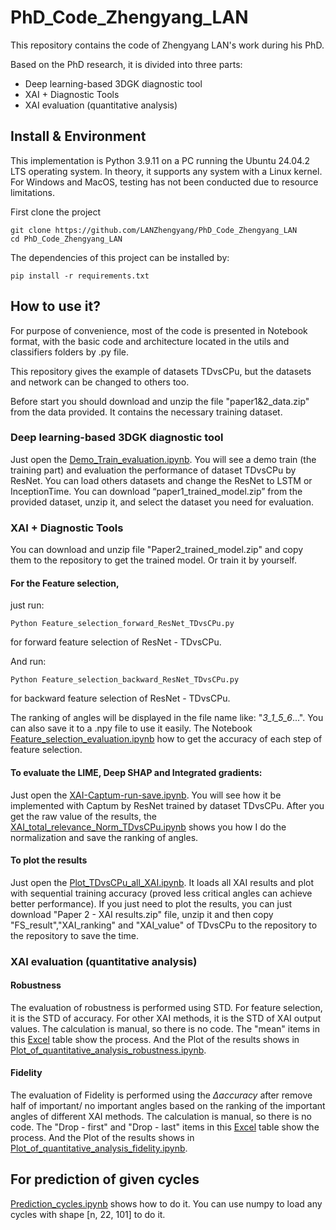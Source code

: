 # PhD_Code_Zhengyang_LAN
This repository contains the code of Zhengyang LAN's work during his PhD.

Based on the PhD research, it is divided into three parts:
- Deep learning-based 3DGK diagnostic tool
- XAI + Diagnostic Tools
- XAI evaluation (quantitative analysis)

## Install & Environment

This implementation is Python 3.9.11 on a PC running the Ubuntu 24.04.2 LTS operating system. In theory, it supports any system with a Linux kernel. For Windows and MacOS, testing has not been conducted due to resource limitations.

First clone the project
```
git clone https://github.com/LANZhengyang/PhD_Code_Zhengyang_LAN
cd PhD_Code_Zhengyang_LAN
```
The dependencies of this project can be installed by:

```
pip install -r requirements.txt
```

## How to use it?

For purpose of convenience, most of the code is presented in Notebook format, with the basic code and architecture located in the utils and classifiers folders by .py file. 

This repository gives the example of datasets TDvsCPu, but the datasets and network can be changed to others too.

Before start you should download and unzip the file "paper1&2_data.zip" from the data provided. It contains the necessary training dataset.

### Deep learning-based 3DGK diagnostic tool

Just open the [Demo_Train_evaluation.ipynb](https://github.com/LANZhengyang/PhD_Code_Zhengyang_LAN/blob/main/Demo_Train_evaluation.ipynb). You will see a demo train (the training part) and evaluation the performance of dataset TDvsCPu by ResNet. You can load others datasets and change the ResNet to LSTM or InceptionTime. 
You can download “paper1_trained_model.zip” from the provided dataset, unzip it, and select the dataset you need for evaluation.


### XAI + Diagnostic Tools

You can download and unzip file "Paper2_trained_model.zip" and copy them to the repository to get the trained model. Or train it by yourself.

#### For the Feature selection, 
just run:

```
Python Feature_selection_forward_ResNet_TDvsCPu.py
```
for forward feature selection of ResNet - TDvsCPu.

And run:
```
Python Feature_selection_backward_ResNet_TDvsCPu.py
```

for backward feature selection of ResNet - TDvsCPu.

The ranking of angles will be displayed in the file name like: "_3_1_5_6_...". You can also save it to a .npy file to use it easily.
The Notebook [Feature_selection_evaluation.ipynb](https://github.com/LANZhengyang/PhD_Code_Zhengyang_LAN/blob/main/Feature_selection_evaluation.ipynb) how to get the accuracy of each step of feature selection.

#### To evaluate the LIME, Deep SHAP and Integrated gradients:

Just open the [XAI-Captum-run-save.ipynb](https://github.com/LANZhengyang/PhD_Code_Zhengyang_LAN/blob/main/XAI-Captum-run-save.ipynb). You will see how it be implemented with Captum by ResNet trained by dataset TDvsCPu. After you get the raw value of the results, the [XAI_total_relevance_Norm_TDvsCPu.ipynb](https://github.com/LANZhengyang/PhD_Code_Zhengyang_LAN/blob/main/XAI_total_relevance_Norm_TDvsCPu.ipynb) shows you how I do the normalization and save the ranking of angles.


#### To plot the results
Just open the [Plot_TDvsCPu_all_XAI.ipynb](https://github.com/LANZhengyang/PhD_Code_Zhengyang_LAN/blob/main/Plot_TDvsCPu_all_XAI.ipynb). It loads all XAI results and plot with sequential training accuracy (proved less critical angles can achieve better performance). If you just need to plot the results, you can just download "Paper 2 - XAI results.zip" file, unzip it and then copy "FS_result","XAI_ranking" and "XAI_value" of TDvsCPu to the repository to the repository to save the time.
 
### XAI evaluation (quantitative analysis)

#### Robustness
The evaluation of robustness is performed using STD. For feature selection, it is the STD of accuracy. For other XAI methods, it is the STD of XAI output values. The calculation is manual, so there is no code. The "mean" items in this [Excel](https://docs.google.com/spreadsheets/d/1c4OczUgfoRxpkj8lkq6GkfcxPxPB_mrE2O-3hxY_IvA/edit?usp=sharing) table show the process. And the Plot of the results shows in [Plot_of_quantitative_analysis_robustness.ipynb](https://github.com/LANZhengyang/PhD_Code_Zhengyang_LAN/blob/main/Plot_of_quantitative_analysis_robustness.ipynb).


#### Fidelity
The evaluation of Fidelity is performed using the $\Delta accuracy$ after remove half of important/ no important angles based on the ranking of the important angles of different XAI methods. The calculation is manual, so there is no code. The "Drop - first" and "Drop - last" items in this [Excel](https://docs.google.com/spreadsheets/d/1QGWbR75-wQdB0ambuQJdiiRhmNCxH9V6WyqNS4IUEzc/edit?usp=sharing) table show the process. And the Plot of the results shows in [Plot_of_quantitative_analysis_fidelity.ipynb](https://github.com/LANZhengyang/PhD_Code_Zhengyang_LAN/blob/main/Plot_of_quantitative_analysis_fidelity.ipynb).


## For prediction of given cycles

[Prediction_cycles.ipynb](https://github.com/LANZhengyang/PhD_Code_Zhengyang_LAN/blob/main/Prediction_cycles.ipynb) shows how to do it. You can use numpy to load any cycles with shape [n, 22, 101] to do it.

